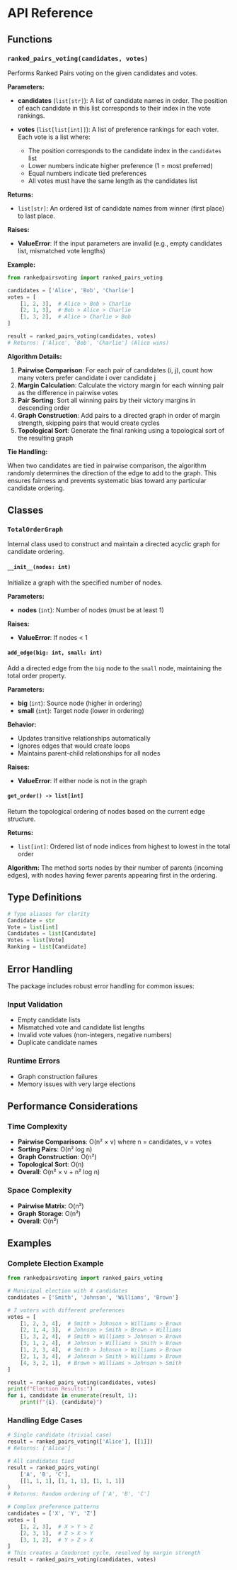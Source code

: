 # API Reference

## Functions

### `ranked_pairs_voting(candidates, votes)`

Performs Ranked Pairs voting on the given candidates and votes.

**Parameters:**

- **candidates** (`list[str]`): A list of candidate names in order. The position of each candidate in this list corresponds to their index in the vote rankings.

- **votes** (`list[list[int]]`): A list of preference rankings for each voter. Each vote is a list where:
  - The position corresponds to the candidate index in the `candidates` list
  - Lower numbers indicate higher preference (1 = most preferred)
  - Equal numbers indicate tied preferences
  - All votes must have the same length as the candidates list

**Returns:**

- `list[str]`: An ordered list of candidate names from winner (first place) to last place.

**Raises:**

- **ValueError**: If the input parameters are invalid (e.g., empty candidates list, mismatched vote lengths)

**Example:**

```python
from rankedpairsvoting import ranked_pairs_voting

candidates = ['Alice', 'Bob', 'Charlie']
votes = [
    [1, 2, 3],  # Alice > Bob > Charlie
    [2, 1, 3],  # Bob > Alice > Charlie
    [1, 3, 2],  # Alice > Charlie > Bob
]

result = ranked_pairs_voting(candidates, votes)
# Returns: ['Alice', 'Bob', 'Charlie'] (Alice wins)
```

**Algorithm Details:**

1. **Pairwise Comparison**: For each pair of candidates (i, j), count how many voters prefer candidate i over candidate j
2. **Margin Calculation**: Calculate the victory margin for each winning pair as the difference in pairwise votes
3. **Pair Sorting**: Sort all winning pairs by their victory margins in descending order
4. **Graph Construction**: Add pairs to a directed graph in order of margin strength, skipping pairs that would create cycles
5. **Topological Sort**: Generate the final ranking using a topological sort of the resulting graph

**Tie Handling:**

When two candidates are tied in pairwise comparison, the algorithm randomly determines the direction of the edge to add to the graph. This ensures fairness and prevents systematic bias toward any particular candidate ordering.

## Classes

### `TotalOrderGraph`

Internal class used to construct and maintain a directed acyclic graph for candidate ordering.

#### `__init__(nodes: int)`

Initialize a graph with the specified number of nodes.

**Parameters:**
- **nodes** (`int`): Number of nodes (must be at least 1)

**Raises:**
- **ValueError**: If nodes < 1

#### `add_edge(big: int, small: int)`

Add a directed edge from the `big` node to the `small` node, maintaining the total order property.

**Parameters:**
- **big** (`int`): Source node (higher in ordering)
- **small** (`int`): Target node (lower in ordering)

**Behavior:**
- Updates transitive relationships automatically
- Ignores edges that would create loops
- Maintains parent-child relationships for all nodes

**Raises:**
- **ValueError**: If either node is not in the graph

#### `get_order() -> list[int]`

Return the topological ordering of nodes based on the current edge structure.

**Returns:**
- `list[int]`: Ordered list of node indices from highest to lowest in the total order

**Algorithm:**
The method sorts nodes by their number of parents (incoming edges), with nodes having fewer parents appearing first in the ordering.

## Type Definitions

```python
# Type aliases for clarity
Candidate = str
Vote = list[int]
Candidates = list[Candidate]
Votes = list[Vote]
Ranking = list[Candidate]
```

## Error Handling

The package includes robust error handling for common issues:

### Input Validation

- Empty candidate lists
- Mismatched vote and candidate list lengths
- Invalid vote values (non-integers, negative numbers)
- Duplicate candidate names

### Runtime Errors

- Graph construction failures
- Memory issues with very large elections

## Performance Considerations

### Time Complexity

- **Pairwise Comparisons**: O(n² × v) where n = candidates, v = votes
- **Sorting Pairs**: O(n² log n)
- **Graph Construction**: O(n²)
- **Topological Sort**: O(n)
- **Overall**: O(n² × v + n² log n)

### Space Complexity

- **Pairwise Matrix**: O(n²)
- **Graph Storage**: O(n²)
- **Overall**: O(n²)

## Examples

### Complete Election Example

```python
from rankedpairsvoting import ranked_pairs_voting

# Municipal election with 4 candidates
candidates = ['Smith', 'Johnson', 'Williams', 'Brown']

# 7 voters with different preferences
votes = [
    [1, 2, 3, 4],  # Smith > Johnson > Williams > Brown
    [2, 1, 4, 3],  # Johnson > Smith > Brown > Williams  
    [1, 3, 2, 4],  # Smith > Williams > Johnson > Brown
    [3, 1, 2, 4],  # Johnson > Williams > Smith > Brown
    [1, 2, 3, 4],  # Smith > Johnson > Williams > Brown
    [2, 1, 3, 4],  # Johnson > Smith > Williams > Brown
    [4, 3, 2, 1],  # Brown > Williams > Johnson > Smith
]

result = ranked_pairs_voting(candidates, votes)
print(f"Election Results:")
for i, candidate in enumerate(result, 1):
    print(f"{i}. {candidate}")
```

### Handling Edge Cases

```python
# Single candidate (trivial case)
result = ranked_pairs_voting(['Alice'], [[1]])
# Returns: ['Alice']

# All candidates tied
result = ranked_pairs_voting(
    ['A', 'B', 'C'], 
    [[1, 1, 1], [1, 1, 1], [1, 1, 1]]
)
# Returns: Random ordering of ['A', 'B', 'C']

# Complex preference patterns
candidates = ['X', 'Y', 'Z']
votes = [
    [1, 2, 3],  # X > Y > Z
    [2, 3, 1],  # Z > X > Y  
    [3, 1, 2],  # Y > Z > X
]
# This creates a Condorcet cycle, resolved by margin strength
result = ranked_pairs_voting(candidates, votes)
```
